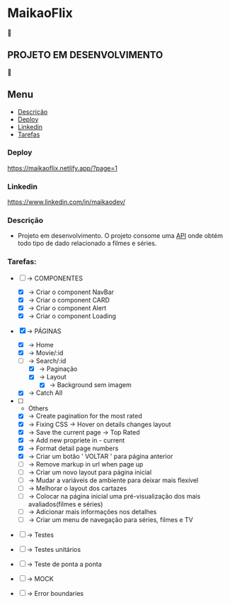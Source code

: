 # MaikaoFlix

🚧

## PROJETO EM DESENVOLVIMENTO 

🚧

## Menu

- [Descrição](#Descrição)
- [Deploy](#Deploy)
- [Linkedin](#Linkedin)
- [Tarefas](#Tarefas)


### Deploy

https://maikaoflix.netlify.app/?page=1

### Linkedin

https://www.linkedin.com/in/maikaodev/

### Descrição
- Projeto em desenvolvimento. O projeto consome uma [API](https://developers.themoviedb.org/3) onde obtém todo tipo de dado relacionado a filmes e séries. 

### Tarefas:

- [ ] -> COMPONENTES

  - [x] -> Criar o component NavBar
  - [x] -> Criar o component CARD
  - [x] -> Criar o component Alert
  - [x] -> Criar o component Loading

- [x] -> PÁGINAS

  - [x] -> Home
  - [x] -> Movie/:id
  - [ ] -> Search/:id
    - [x] -> Paginação
    - [x] -> Layout
      - [x] -> Background sem imagem
  - [x] -> Catch All

- [ ] - Others
  - [x] -> Create pagination for the most rated
  - [x] -> Fixing CSS -> Hover on details changes layout
  - [x] -> Save the current page -> Top Rated
  - [x] -> Add new propriete in <Pagination/> - current
  - [x] -> Format detail page numbers
  - [x] -> Criar um botão ' VOLTAR ' para página anterior
  - [ ] -> Remove markup in url when page up
  - [ ] -> Criar um novo layout para página inicial
  - [ ] -> Mudar a variáveis de ambiente para deixar mais flexível
  - [ ] -> Melhorar o layout dos cartazes
  - [ ] -> Colocar na página inicial uma pré-visualização dos mais avaliados(filmes e séries)
  - [ ] -> Adicionar mais informações nos detalhes
  - [ ] -> Criar um menu de navegação para séries, filmes e TV
  
 - [ ] -> Testes
  - [ ] -> Testes unitários
  - [ ] -> Teste de ponta a ponta
 - [ ] -> MOCK
 - [ ] -> Error boundaries
